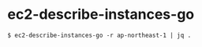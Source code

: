 ec2-describe-instances-go
=========================

```
$ ec2-describe-instances-go -r ap-northeast-1 | jq .
```


